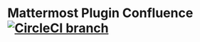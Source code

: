 # Mattermost Plugin Confluence [![CircleCI branch](https://img.shields.io/circleci/project/github/Brightscout/mattermost-plugin-confluence/master.svg)](https://circleci.com/gh/Brightscout/mattermost-plugin-confluence)
